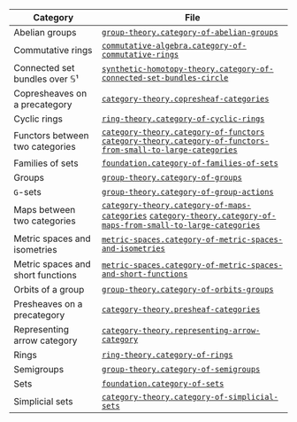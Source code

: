 | Category                          | File                                                                                                                                                                                                                                    |
| --------------------------------- | --------------------------------------------------------------------------------------------------------------------------------------------------------------------------------------------------------------------------------------- |
| Abelian groups                    | [`group-theory.category-of-abelian-groups`](group-theory.category-of-abelian-groups.md)                                                                                                                                                 |
| Commutative rings                 | [`commutative-algebra.category-of-commutative-rings`](commutative-algebra.category-of-commutative-rings.md)                                                                                                                             |
| Connected set bundles over 𝕊¹     | [`synthetic-homotopy-theory.category-of-connected-set-bundles-circle`](synthetic-homotopy-theory.category-of-connected-set-bundles-circle.md)                                                                                           |
| Copresheaves on a precategory     | [`category-theory.copresheaf-categories`](category-theory.copresheaf-categories.md)                                                                                                                                                     |
| Cyclic rings                      | [`ring-theory.category-of-cyclic-rings`](ring-theory.category-of-cyclic-rings.md)                                                                                                                                                       |
| Functors between two categories   | [`category-theory.category-of-functors`](category-theory.category-of-functors.md) [`category-theory.category-of-functors-from-small-to-large-categories`](category-theory.category-of-functors-from-small-to-large-categories.md)       |
| Families of sets                  | [`foundation.category-of-families-of-sets`](foundation.category-of-families-of-sets.md)                                                                                                                                                 |
| Groups                            | [`group-theory.category-of-groups`](group-theory.category-of-groups.md)                                                                                                                                                                 |
| `G`-sets                          | [`group-theory.category-of-group-actions`](group-theory.category-of-group-actions.md)                                                                                                                                                   |
| Maps between two categories       | [`category-theory.category-of-maps-categories`](category-theory.category-of-maps-categories.md) [`category-theory.category-of-maps-from-small-to-large-categories`](category-theory.category-of-maps-from-small-to-large-categories.md) |
| Metric spaces and isometries      | [`metric-spaces.category-of-metric-spaces-and-isometries`](metric-spaces.category-of-metric-spaces-and-isometries.md)                                                                                                                   |
| Metric spaces and short functions | [`metric-spaces.category-of-metric-spaces-and-short-functions`](metric-spaces.category-of-metric-spaces-and-short-functions.md)                                                                                                         |
| Orbits of a group                 | [`group-theory.category-of-orbits-groups`](group-theory.category-of-orbits-groups.md)                                                                                                                                                   |
| Presheaves on a precategory       | [`category-theory.presheaf-categories`](category-theory.presheaf-categories.md)                                                                                                                                                         |
| Representing arrow category       | [`category-theory.representing-arrow-category`](category-theory.representing-arrow-category.md)                                                                                                                                         |
| Rings                             | [`ring-theory.category-of-rings`](ring-theory.category-of-rings.md)                                                                                                                                                                     |
| Semigroups                        | [`group-theory.category-of-semigroups`](group-theory.category-of-semigroups.md)                                                                                                                                                         |
| Sets                              | [`foundation.category-of-sets`](foundation.category-of-sets.md)                                                                                                                                                                         |
| Simplicial sets                   | [`category-theory.category-of-simplicial-sets`](category-theory.category-of-simplicial-sets.md)                                                                                                                                         |
